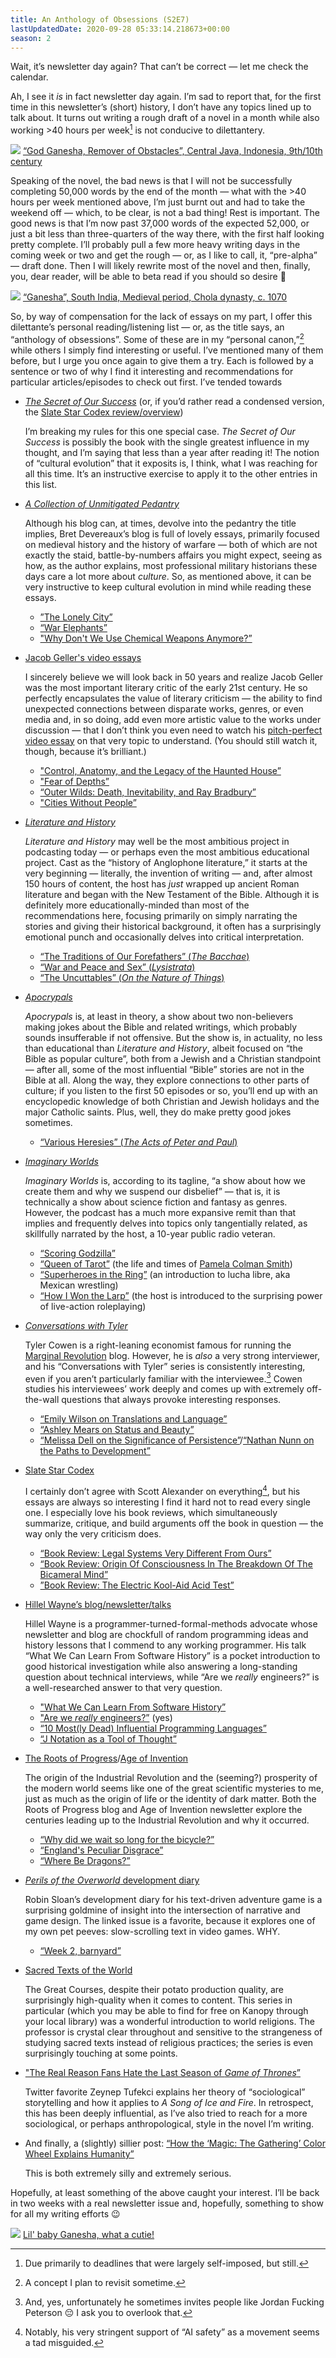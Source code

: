 ```yaml
---
title: An Anthology of Obsessions (S2E7)
lastUpdatedDate: 2020-09-28 05:33:14.218673+00:00
season: 2
---
```


Wait, it’s newsletter day again? That can’t be correct — let me check the calendar.

Ah, I see it *is* in fact newsletter day again. I’m sad to report that, for the first time in this newsletter’s (short) history, I don’t have any topics lined up to talk about. It turns out writing a rough draft of a novel in a month while also working \>40 hours per week[^1] is not conducive to dilettantery.

 ![](https://buttondown-attachments.s3.us-west-2.amazonaws.com/images/0a032e60-3744-43ef-92c2-0a15b4ab5a82.jpg) 
[“God Ganesha, Remover of Obstacles”, Central Java, Indonesia, 9th/10th century](https://www.artic.edu/artworks/146556/god-ganesha-remover-of-obstacles)

Speaking of the novel, the bad news is that I will not be successfully completing 50,000 words by the end of the month — what with the \>40 hours per week mentioned above, I’m just burnt out and had to take the weekend off — which, to be clear, is not a bad thing! Rest is important. The good news is that I’m now past 37,000 words of the expected 52,000, or just a bit less than three-quarters of the way there, with the first half looking pretty complete. I’ll probably pull a few more heavy writing days in the coming week or two and get the rough — or, as I like to call, it, “pre-alpha” — draft done. Then I will likely rewrite most of the novel and then, finally, you, dear reader, will be able to beta read if you should so desire 🙂

 ![](https://buttondown-attachments.s3.us-west-2.amazonaws.com/images/b6b53369-c0cb-461d-9a0a-a88b2b63b4b7.jpg) 
[“Ganesha”, South India, Medieval period, Chola dynasty, c. 1070](https://www.clevelandart.org/art/1970.62)

So, by way of compensation for the lack of essays on my part, I offer this dilettante’s personal reading/listening list — or, as the title says, an “anthology of obsessions”. Some of these are in my “personal canon,”[^2] while others I simply find interesting or useful. I’ve mentioned many of them before, but I urge you once again to give them a try. Each is followed by a sentence or two of why I find it interesting and recommendations for particular articles/episodes to check out first. I’ve tended towards 

* [*The Secret of Our Success*](https://www.worldcat.org/title/secret-of-our-success-how-culture-is-driving-human-evolution-domesticating-our-species-and-making-us-smarter/oclc/1096377221&referer=brief_results) (or, if you’d rather read a condensed version, the [Slate Star Codex review/overview](https://slatestarcodex.com/2019/06/04/book-review-the-secret-of-our-success/))

	I’m breaking my rules for this one special case. *The Secret of Our Success* is possibly the book with the single greatest influence in my thought, and I’m saying that less than a year after reading it! The notion of “cultural evolution” that it exposits is, I think, what I was reaching for all this time. It’s an instructive exercise to apply it to the other entries in this list.

* [*A Collection of Unmitigated Pedantry*](https://acoup.blog)

	Although his blog can, at times, devolve into the pedantry the title implies, Bret Devereaux’s blog is full of lovely essays, primarily focused on medieval history and the history of warfare — both of which are not exactly the staid, battle-by-numbers affairs you might expect, seeing as how, as the author explains, most professional military historians these days care a lot more about *culture*. So, as mentioned above, it can be very instructive to keep cultural evolution in mind while reading these essays.

	* [”The Lonely City”](https://acoup.blog/2019/07/12/collections-the-lonely-city-part-i-the-ideal-city/)
	* [“War Elephants”](https://acoup.blog/2019/07/26/collections-war-elephants-part-i-battle-pachyderms/)
	* ["Why Don't We Use Chemical Weapons Anymore?”](https://acoup.blog/2020/03/20/collections-why-dont-we-use-chemical-weapons-anymore/)

*  [Jacob Geller's video essays](https://www.youtube.com/c/JacobGeller/videos)

	I sincerely believe we will look back in 50 years and realize Jacob Geller was the most important literary critic of the early 21st century. He so perfectly encapsulates the value of literary criticism — the ability to find unexpected connections between disparate works, genres, or even media and, in so doing, add even more artistic value to the works under discussion — that I don’t think you even need to watch his [pitch-perfect video essay](https://youtu.be/Vr6pA15xuFc) on that very topic to understand. (You should still watch it, though, because it’s brilliant.)

	* ["Control, Anatomy, and the Legacy of the Haunted House”](https://youtu.be/mexs39y0Imw)
	* ["Fear of Depths”](https://youtu.be/7MOKTU9tCbw)
	* [“Outer Wilds: Death, Inevitability, and Ray Bradbury”](https://youtu.be/H-yTZFi-_eY)
	* ["Cities Without People”](https://youtu.be/aBBuoD9eL5k)

* [*Literature and History*](https://literatureandhistory.com)

	*Literature and History* may well be the most ambitious project in podcasting today — or perhaps even the most ambitious educational project. Cast as the “history of Anglophone literature,” it starts at the very beginning — literally, the invention of writing — and, after almost 150 hours of content, the host has *just* wrapped up ancient Roman literature and began with the New Testament of the Bible. Although it is definitely more educationally-minded than most of the recommendations here, focusing primarily on simply narrating the stories and giving their historical background, it often has a surprisingly emotional punch and occasionally delves into critical interpretation.

	* [“The Traditions of Our Forefathers” (*The Bacchae*)](https://literatureandhistory.com/index.php/episode-034-the-traditions-of-our-forefathers)
	* [“War and Peace and Sex” (*Lysistrata*)](https://literatureandhistory.com/index.php/episode-036-war-and-peace-and-sex)
	* [“The Uncuttables” (*On the Nature of Things*)](https://literatureandhistory.com/index.php/episode-045-the-uncuttables)

* [*Apocrypals*](https://apocrypals.libsyn.com)

	*Apocrypals* is, at least in theory, a show about two non-believers making jokes about the Bible and related writings, which probably sounds insufferable if not offensive. But the show is, in actuality, no less than educational than *Literature and History*, albeit focused on “the Bible as popular culture”, both from a Jewish and a Christian standpoint — after all, some of the most influential “Bible” stories are not in the Bible at all. Along the way, they explore connections to other parts of culture; if you listen to the first 50 episodes or so, you’ll end up with an encyclopedic knowledge of both Christian and Jewish holidays and the major Catholic saints. Plus, well, they do make pretty good jokes sometimes.

	* [“Various Heresies” (*The Acts of Peter and Paul*)](https://apocrypals.libsyn.com/3-various-heresies-the-acts-of-peter-and-paul)

* [*Imaginary Worlds*](https://www.imaginaryworldspodcast.org)

	*Imaginary Worlds* is, according to its tagline, “a show about how we create them and why we suspend our disbelief” — that is, it is technically a show about science fiction and fantasy as genres. However, the podcast has a much more expansive remit than that implies and frequently delves into topics only tangentially related, as skillfully narrated by the host, a 10-year public radio veteran.

	* [“Scoring Godzilla”](https://www.imaginaryworldspodcast.org/scoring-godzilla.html)
	* [“Queen of Tarot”](https://www.imaginaryworldspodcast.org/queen-of-tarot.html) (the life and times of [Pamela Colman Smith](https://en.wikipedia.org/wiki/Pamela_Colman_Smith))
	* [“Superheroes in the Ring”](https://www.imaginaryworldspodcast.org/superheroes-in-the-ring.html) (an introduction to lucha libre, aka Mexican wrestling)
	* [“How I Won the Larp”](https://www.imaginaryworldspodcast.org/how-i-won-the-larp.html) (the host is introduced to the surprising power of live-action roleplaying)

* [*Conversations with Tyler*](https://conversationswithtyler.com)

	Tyler Cowen is a right-leaning economist famous for running the [Marginal Revolution](https://marginalrevolution.com) blog. However, he is *also* a very strong interviewer, and his “Conversations with Tyler” series is consistently interesting, even if you aren’t particularly familiar with the interviewee.[^3] Cowen studies his interviewees’ work deeply and comes up with extremely off-the-wall questions that always provoke interesting responses.

	* [“Emily Wilson on Translations and Language”](https://conversationswithtyler.com/episodes/emily-wilson/)
	* [“Ashley Mears on Status and Beauty”](https://conversationswithtyler.com/episodes/ashley-mears/)
	* [“Melissa Dell on the Significance of Persistence”](https://conversationswithtyler.com/episodes/melissa-dell/)/[“Nathan Nunn on the Paths to Development”](https://conversationswithtyler.com/episodes/nathan-nunn/)

* [Slate Star Codex](https://slatestarcodex.com)

	I certainly don’t agree with Scott Alexander on everything[^4], but his essays are always so interesting I find it hard not to read every single one. I especially love his book reviews, which simultaneously summarize, critique, and build arguments off the book in question — the way only the very criticism does.

	* [“Book Review: Legal Systems Very Different From Ours”](https://slatestarcodex.com/2017/11/13/book-review-legal-systems-very-different-from-ours/)
	* [“Book Review: Origin Of Consciousness In The Breakdown Of The Bicameral Mind”](https://slatestarcodex.com/2020/06/01/book-review-origin-of-consciousness-in-the-breakdown-of-the-bicameral-mind/)
	* [”Book Review: The Electric Kool-Aid Acid Test”](https://slatestarcodex.com/2019/07/23/book-review-the-electric-kool-aid-acid-test/)

* [Hillel Wayne’s blog/newsletter/talks](https://www.hillelwayne.com)

	Hillel Wayne is a programmer-turned-formal-methods advocate whose newsletter and blog are chockfull of random programming ideas and history lessons that I commend to any working programmer. His talk “What We Can Learn From Software History” is a pocket introduction to good historical investigation while also answering a long-standing question about technical interviews, while “Are we *really* engineers?” is a well-researched answer to that very question.

	* ["What We Can Learn From Software History”](https://www.deconstructconf.com/2019/hillel-wayne-what-we-can-learn-from-software-history?utm_source=hillelwayne&utm_medium=email)
	* ["Are we *really* engineers?”](https://youtu.be/3018ABlET1Y) (yes)
	* [“10 Most(ly Dead) Influential Programming Languages”](https://www.hillelwayne.com/post/influential-dead-languages/)
	* [“J Notation as a Tool of Thought”](https://www.hillelwayne.com/post/j-notation/)

* [The Roots of Progress](https://rootsofprogress.org/posts)/[Age of Invention](https://antonhowes.substack.com)

	The origin of the Industrial Revolution and the (seeming?) prosperity of the modern world seems like one of the great scientific mysteries to me, just as much as the origin of life or the identity of dark matter. Both the Roots of Progress blog and Age of Invention newsletter explore the centuries leading up to the Industrial Revolution and why it occurred. 

	* [“Why did we wait so long for the bicycle?”](https://rootsofprogress.org/why-did-we-wait-so-long-for-the-bicycle)
	* [“England's Peculiar Disgrace”](https://antonhowes.substack.com/p/age-of-invention-englands-peculiar)
	* [“Where Be Dragons?”](https://antonhowes.substack.com/p/age-of-invention-where-be-dragons)

* [*Perils of the Overworld* development diary](https://www.robinsloan.com/overworld/)

	Robin Sloan’s development diary for his text-driven adventure game is a surprising goldmine of insight into the intersection of narrative and game design. The linked issue is a favorite, because it explores one of my own pet peeves: slow-scrolling text in video games. WHY.

	* [“Week 2, barnyard”](https://www.robinsloan.com/overworld/week/2/)

* [Sacred Texts of the World](https://www.thegreatcourses.com/courses/sacred-texts-of-the-world.html)

	The Great Courses, despite their potato production quality, are surprisingly high-quality when it comes to content. This series in particular (which you may be able to find for free on Kanopy through your local library) was a wonderful introduction to world religions. The professor is crystal clear throughout and sensitive to the strangeness of studying sacred texts instead of religious practices; the series is even surprisingly touching at some points.

* ["The Real Reason Fans Hate the Last Season of _Game of Thrones_”](https://blogs.scientificamerican.com/observations/the-real-reason-fans-hate-the-last-season-of-game-of-thrones/)

	Twitter favorite Zeynep Tufekci explains her theory of “sociological” storytelling and how it applies to *A Song of Ice and Fire*. In retrospect, this has been deeply influential, as I’ve also tried to reach for a more sociological, or perhaps anthropological, style in the novel I’m writing.

* And finally, a (slightly) sillier post: [“How the ‘Magic: The Gathering’ Color Wheel Explains Humanity”](https://humanparts.medium.com/the-mtg-color-wheel-c9700a7cf36d)

	This is both extremely silly and extremely serious.

Hopefully, at least something of the above caught your interest. I’ll be back in two weeks with a real newsletter issue and, hopefully, something to show for all my writing efforts 😉

 ![](https://buttondown-attachments.s3.us-west-2.amazonaws.com/images/d3e4f51f-5274-45e3-82d4-006770020411.jpg) 
[Lil' baby Ganesha, what a cutie!](https://en.wikipedia.org/wiki/File:Ganesha_Kangra_miniature_18th_century_Dubost_p51.jpg)

[^1]:	Due primarily to deadlines that were largely self-imposed, but still.

[^2]: A concept I plan to revisit sometime.

[^3]: And, yes, unfortunately he sometimes invites people like Jordan Fucking Peterson 😔 I ask you to overlook that.

[^4]: Notably, his very stringent support of “AI safety” as a movement seems a tad misguided.